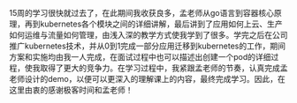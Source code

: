 15周的学习很快就过去了，在此期间我收获良多，孟老师从go语言到容器核心原理，再到kubernetes各个模块之间的详细讲解，最后讲到了应用如何上云、生产如何运维与流量如何管理，由浅入深的教学方式使我学到了很多。学完之后在公司推广kubernetes技术，并从0到1完成一部分应用迁移到kubernetes的工作，期间方案和实施均由我一人完成，在面试过程中也可以描述出创建一个pod的详细过程，使我取得了更大的竞争力。在学习过程中，我紧跟孟老师的节奏，认真完成孟老师设计的demo，以便可以更深入的理解课上的内容，最终完成学习。因此，在这里由衷的感谢极客时间和孟老师！

